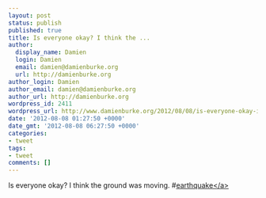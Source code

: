 ```yaml
---
layout: post
status: publish
published: true
title: Is everyone okay? I think the ...
author:
  display_name: Damien
  login: Damien
  email: damien@damienburke.org
  url: http://damienburke.org
author_login: Damien
author_email: damien@damienburke.org
author_url: http://damienburke.org
wordpress_id: 2411
wordpress_url: http://www.damienburke.org/2012/08/08/is-everyone-okay-i-think-the/
date: '2012-08-08 01:27:50 +0000'
date_gmt: '2012-08-08 06:27:50 +0000'
categories:
- tweet
tags:
- tweet
comments: []
---
```

<p>Is everyone okay? I think the ground was moving. #<a href="http:&#47;&#47;search.twitter.com&#47;search?q=%23earthquake" class="aktt_hashtag">earthquake<&#47;a></p>
